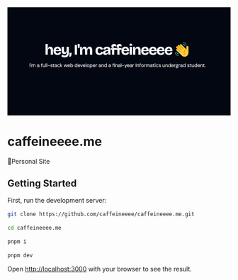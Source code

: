 <div align="center">
<a target="_blank" rel="noopener noreferrer nofollow" href="https://caffeineeee.me">
    <img alt='Personal Site' src="./src/app/opengraph-image.png" />
</a>
</div>

# caffeineeee.me

💠Personal Site

## Getting Started

First, run the development server:

```bash
git clone https://github.com/caffeineeee/caffeineeee.me.git
```

```bash
cd caffeineeee.me
```

```bash
pnpm i
```

```bash
pnpm dev
```

Open [http://localhost:3000](http://localhost:3000) with your browser to see the result.